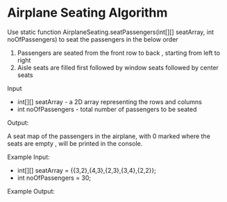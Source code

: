 # Airplane Seating Algorithm

Use static function AirplaneSeating.seatPassengers(int[][] seatArray, int noOfPassengers) to seat the passengers in the below order 

1. Passengers are seated from the front row to back , starting from left to right
2. Aisle seats are filled first followed by window seats followed by center seats


Input 

- int[][] seatArray  - a 2D array representing the rows and columns
- int noOfPassengers - total number of passengers to be seated

Output:

A seat map of the passengers in the airplane, with 0 marked where the seats are empty , will be printed in the console.


Example Input:

- int[][] seatArray  = {{3,2},{4,3},{2,3},{3,4},{2,2}};
- int noOfPassengers = 30;

Example Output:

             
